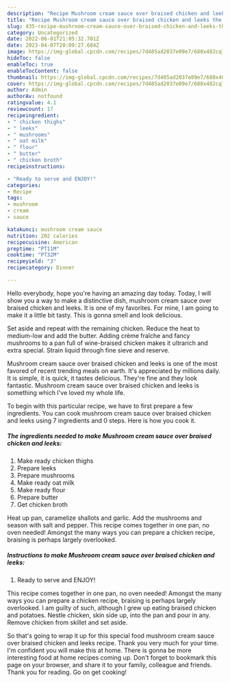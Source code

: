 ```yaml
---
description: "Recipe Mushroom cream sauce over braised chicken and leeks the Very Delicious}"
title: "Recipe Mushroom cream sauce over braised chicken and leeks the Very Delicious}"
slug: 435-recipe-mushroom-cream-sauce-over-braised-chicken-and-leeks-the-very-delicious
category: Uncategorized
date: 2022-06-01T21:05:32.701Z
date: 2023-04-07T20:09:27.684Z
image: https://img-global.cpcdn.com/recipes/7d485ad2037e09e7/680x482cq70/mushroom-cream-sauce-over-braised-chicken-and-leeks-recipe-main-photo.jpg
hideToc: false
enableToc: true
enableTocContent: false
thumbnail: https://img-global.cpcdn.com/recipes/7d485ad2037e09e7/680x482cq70/mushroom-cream-sauce-over-braised-chicken-and-leeks-recipe-main-photo.jpg
cover: https://img-global.cpcdn.com/recipes/7d485ad2037e09e7/680x482cq70/mushroom-cream-sauce-over-braised-chicken-and-leeks-recipe-main-photo.jpg
author: Admin
authorAv: notfound
ratingvalue: 4.1
reviewcount: 17
recipeingredient:
- " chicken thighs"
- " leeks"
- " mushrooms"
- " oat milk"
- " flour"
- " butter"
- " chicken broth"
recipeinstructions:

- "Ready to serve and ENJOY!"
categories:
- Recipe
tags:
- mushroom
- cream
- sauce

katakunci: mushroom cream sauce 
nutrition: 202 calories
recipecuisine: American
preptime: "PT11M"
cooktime: "PT32M"
recipeyield: "3"
recipecategory: Dinner

---
```



Hello everybody, hope you're having an amazing day today. Today, I will show you a way to make a distinctive dish, mushroom cream sauce over braised chicken and leeks. It is one of my favorites. For mine, I am going to make it a little bit tasty. This is gonna smell and look delicious.

Set aside and repeat with the remaining chicken. Reduce the heat to medium-low and add the butter. Adding crème fraîche and fancy mushrooms to a pan full of wine-braised chicken makes it ultrarich and extra special. Strain liquid through fine sieve and reserve.

Mushroom cream sauce over braised chicken and leeks is one of the most favored of recent trending meals on earth. It's appreciated by millions daily. It is simple, it is quick, it tastes delicious. They're fine and they look fantastic. Mushroom cream sauce over braised chicken and leeks is something which I've loved my whole life.


To begin with this particular recipe, we have to first prepare a few ingredients. You can cook mushroom cream sauce over braised chicken and leeks using 7 ingredients and 0 steps. Here is how you cook it.

<!--inarticleads1-->

##### The ingredients needed to make Mushroom cream sauce over braised chicken and leeks:

1. Make ready  chicken thighs
1. Prepare  leeks
1. Prepare  mushrooms
1. Make ready  oat milk
1. Make ready  flour
1. Prepare  butter
1. Get  chicken broth


Heat up pan, caramelize shallots and garlic. Add the mushrooms and season with salt and pepper. This recipe comes together in one pan, no oven needed! Amongst the many ways you can prepare a chicken recipe, braising is perhaps largely overlooked. 

<!--inarticleads2-->

##### Instructions to make Mushroom cream sauce over braised chicken and leeks:


1. Ready to serve and ENJOY!

This recipe comes together in one pan, no oven needed! Amongst the many ways you can prepare a chicken recipe, braising is perhaps largely overlooked. I am guilty of such, although I grew up eating braised chicken and potatoes. Nestle chicken, skin side up, into the pan and pour in any. Remove chicken from skillet and set aside. 

So that's going to wrap it up for this special food mushroom cream sauce over braised chicken and leeks recipe. Thank you very much for your time. I'm confident you will make this at home. There is gonna be more interesting food at home recipes coming up. Don't forget to bookmark this page on your browser, and share it to your family, colleague and friends. Thank you for reading. Go on get cooking!
